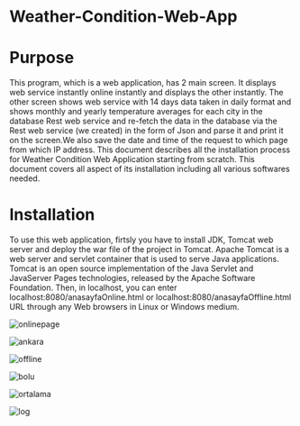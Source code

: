 # Weather-Condition-Web-App

# Purpose
   This program, which is a web application, has 2 main screen. It displays web service instantly online instantly and displays the other instantly. The other screen shows web service with 14 days data taken in daily format and shows monthly and yearly temperature averages for each city in the database Rest web service and re-fetch the data in the database via the Rest web service (we created) in the form of Json and parse it and print it on the screen.We also save the date and time of the request to which page from which IP address. This document describes all the installation process for Weather Condition Web Application starting from scratch. This document covers all aspect of its installation including all various softwares needed.
# Installation
   To use this web application, firtsly you have to install JDK, Tomcat web server and deploy the war file of the project in Tomcat. Apache Tomcat is a web server and servlet container that is used to serve Java applications. Tomcat is an open source implementation of the Java Servlet and JavaServer Pages technologies, released by the Apache Software Foundation. Then, in localhost, you can enter localhost:8080/anasayfaOnline.html or localhost:8080/anasayfaOffline.html URL through any Web browsers in Linux or Windows medium.
   
![onlinepage](https://user-images.githubusercontent.com/32216376/43312628-8ed1c3e2-9196-11e8-9318-4ab2dba6bd8c.jpg)

![ankara](https://user-images.githubusercontent.com/32216376/43312632-91538164-9196-11e8-9a59-29f28db32e6c.jpg)

![offline](https://user-images.githubusercontent.com/32216376/43312636-9388903c-9196-11e8-882d-bf6c81732c9f.jpg)

![bolu](https://user-images.githubusercontent.com/32216376/43312643-96b7d434-9196-11e8-98c4-5072cae78fb4.jpg)

![ortalama](https://user-images.githubusercontent.com/32216376/43312645-98e44134-9196-11e8-9613-a19cbfb07baa.jpg)

![log](https://user-images.githubusercontent.com/32216376/43312649-9ba8a72a-9196-11e8-9d3b-51daa9c27ecb.jpg)
